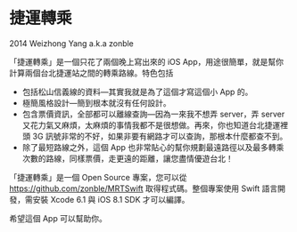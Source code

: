 捷運轉乘
========

2014 Weizhong Yang a.k.a zonble

「捷運轉乘」是一個只花了兩個晚上寫出來的 iOS App，用途很簡單，就是幫你計算兩個台北捷運站之間的轉乘路線。特色包括

- 包括松山信義線的資料—其實我就是為了這個才寫這個小 App 的。
- 極簡風格設計—簡到根本就沒有任何設計。
- 包含票價資訊，全部都可以離線查詢—因為一來我不想弄 server，弄 server 又花力氣又麻煩，太麻煩的事情我都不是很想做。再來，你也知道台北捷運裡頭 3G 訊號非常的不好，如果非要有網路才可以查詢，那根本什麼都查不到。
- 除了最短路線之外，這個 App 也非常貼心的幫你規劃最遠路徑以及最多轉乘次數的路線，同樣票價，走更遠的距離，讓您盡情優遊台北！

「捷運轉乘」是一個 Open Source 專案，您可以從 https://github.com/zonble/MRTSwift 取得程式碼。整個專案使用 Swift 語言開發，需安裝 Xcode 6.1 與 iOS 8.1 SDK 才可以編譯。

希望這個 App 可以幫助你。
